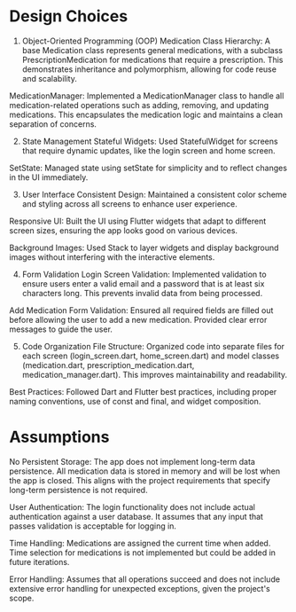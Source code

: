 # Design Choices
1. Object-Oriented Programming (OOP)
Medication Class Hierarchy: A base Medication class represents general medications, with a subclass PrescriptionMedication for medications that require a prescription. This demonstrates inheritance and polymorphism, allowing for code reuse and scalability.

MedicationManager: Implemented a MedicationManager class to handle all medication-related operations such as adding, removing, and updating medications. This encapsulates the medication logic and maintains a clean separation of concerns.

2. State Management
Stateful Widgets: Used StatefulWidget for screens that require dynamic updates, like the login screen and home screen.

SetState: Managed state using setState for simplicity and to reflect changes in the UI immediately.

3. User Interface
Consistent Design: Maintained a consistent color scheme and styling across all screens to enhance user experience.

Responsive UI: Built the UI using Flutter widgets that adapt to different screen sizes, ensuring the app looks good on various devices.

Background Images: Used Stack to layer widgets and display background images without interfering with the interactive elements.

4. Form Validation
Login Screen Validation: Implemented validation to ensure users enter a valid email and a password that is at least six characters long. This prevents invalid data from being processed.

Add Medication Form Validation: Ensured all required fields are filled out before allowing the user to add a new medication. Provided clear error messages to guide the user.

5. Code Organization
File Structure: Organized code into separate files for each screen (login_screen.dart, home_screen.dart) and model classes (medication.dart, prescription_medication.dart, medication_manager.dart). This improves maintainability and readability.

Best Practices: Followed Dart and Flutter best practices, including proper naming conventions, use of const and final, and widget composition.

# Assumptions
No Persistent Storage: The app does not implement long-term data persistence. All medication data is stored in memory and will be lost when the app is closed. This aligns with the project requirements that specify long-term persistence is not required.

User Authentication: The login functionality does not include actual authentication against a user database. It assumes that any input that passes validation is acceptable for logging in.

Time Handling: Medications are assigned the current time when added. Time selection for medications is not implemented but could be added in future iterations.

Error Handling: Assumes that all operations succeed and does not include extensive error handling for unexpected exceptions, given the project's scope.

